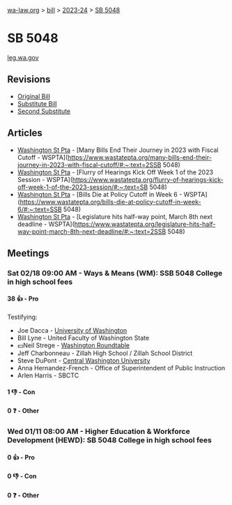 [wa-law.org](/) > [bill](/bill/) > [2023-24](/bill/2023-24/) > [SB 5048](/bill/2023-24/sb/5048/)

# SB 5048
[leg.wa.gov](https://app.leg.wa.gov/billsummary?BillNumber=5048&Year=2023&Initiative=false)

## Revisions
* [Original Bill](1/)
* [Substitute Bill](S/)
* [Second Substitute](S2/)

## Articles
* [Washington St Pta](/org/washington_st_pta/) - [Many Bills End Their Journey in 2023 with Fiscal Cutoff - WSPTA](https://www.wastatepta.org/many-bills-end-their-journey-in-2023-with-fiscal-cutoff/#:~:text=2SSB 5048)
* [Washington St Pta](/org/washington_st_pta/) - [Flurry of Hearings Kick Off Week 1 of the 2023 Session - WSPTA](https://www.wastatepta.org/flurry-of-hearings-kick-off-week-1-of-the-2023-session/#:~:text=SB 5048)
* [Washington St Pta](/org/washington_st_pta/) - [Bills Die at Policy Cutoff in Week 6 - WSPTA](https://www.wastatepta.org/bills-die-at-policy-cutoff-in-week-6/#:~:text=SSB 5048)
* [Washington St Pta](/org/washington_st_pta/) - [Legislature hits half-way point, March 8th next deadline - WSPTA](https://www.wastatepta.org/legislature-hits-half-way-point-march-8th-next-deadline/#:~:text=2SSB 5048)

## Meetings
### Sat 02/18 09:00 AM - Ways & Means (WM): SSB 5048 College in high school fees
#### 38 👍 - Pro
Testifying:
* Joe Dacca - [University of Washington](/org/university_of_washington/)
* Bill Lyne - United Faculty of Washington State
* 💵Neil Strege - [Washington Roundtable](/org/washington_roundtable/)
* Jeff Charbonneau - Zillah High School / Zillah School District
* Steve DuPont - [Central Washington University](/org/central_washington_university/)
* Anna Hernandez-French - Office of Superintendent of Public Instruction
* Arlen Harris - SBCTC

#### 1 👎 - Con

#### 0 ❓ - Other

### Wed 01/11 08:00 AM - Higher Education & Workforce Development (HEWD): SB 5048 College in high school fees
#### 0 👍 - Pro

#### 0 👎 - Con

#### 0 ❓ - Other

